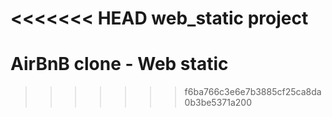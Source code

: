 <<<<<<< HEAD
web_static project
=======
# AirBnB clone - Web static
>>>>>>> f6ba766c3e6e7b3885cf25ca8da0b3be5371a200
